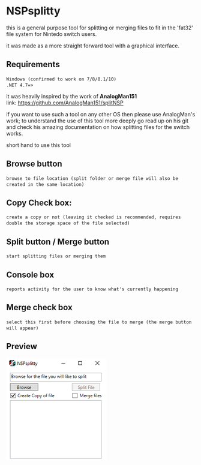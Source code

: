 # NSPsplitty

this is a general purpose tool for splitting or merging files to fit in the 'fat32' file system 
for Nintedo switch users. 

it was made as a more straight forward tool with a graphical interface.

## Requirements
    Windows (confirmed to work on 7/8/8.1/10) 
    .NET 4.7=>

it was heavily inspired by the work of **AnalogMan151**  
link: https://github.com/AnalogMan151/splitNSP

if you want to use such a tool on any other OS then please use AnalogMan's work; 
to understand the use of this tool more deeply go read up on his git 
and check his amazing documentation on how splitting files for the switch works. 

short hand to use this tool

## Browse button
    browse to file location (split folder or merge file will also be created in the same location)
## Copy Check box:
    create a copy or not (leaving it checked is recommended, requires double the storage space of the file selected)
## Split button / Merge button
    start splitting files or merging them 
## Console box 
    reports activity for the user to know what's currently happening
## Merge check box
    select this first before choosing the file to merge (the merge button will appear) 
    
## Preview
![Preview](https://github.com/Aionmagan/NSPsplitty/blob/master/NSPsplitty/preview.png)
